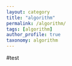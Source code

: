 ```yaml
---
layout: category
title: "algorithm"
permalink: /algorithm/
tags: [algorithm]
author_profile: true
taxonomy: algorithm
---
```

#test
